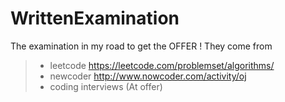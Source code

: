 # WrittenExamination

The examination in my road to get the OFFER !
They come from 
> * leetcode   https://leetcode.com/problemset/algorithms/
> * newcoder   http://www.nowcoder.com/activity/oj
> * coding interviews (At offer)
